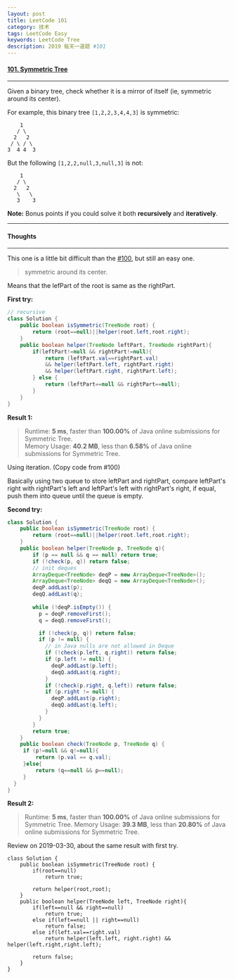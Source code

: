 ```yaml
---
layout: post
title: LeetCode 101
category: 技术
tags: LeetCode Easy
keywords: LeetCode Tree
description: 2019 每天一道题 #101
---
```


#### [101. Symmetric Tree](https://leetcode.com/problems/symmetric-tree/)
---
Given a binary tree, check whether it is a mirror of itself (ie, symmetric around its center).

For example, this binary tree `[1,2,2,3,4,4,3]` is symmetric:
```
    1
   / \
  2   2
 / \ / \
3  4 4  3
```
But the following `[1,2,2,null,3,null,3]` is not:
```
    1
   / \
  2   2
   \   \
   3    3
```
**Note:**
Bonus points if you could solve it both **recursively** and **iteratively**.

---
#### Thoughts
---
This one is a little bit difficult than the [#100](https://leetcode.com/problems/convert-sorted-array-to-binary-search-tree/), but still an easy one.

> symmetric around its center.

Means that the lefPart of the root is same as the rightPart.

**First try:**
```Java
// recursive
class Solution {
    public boolean isSymmetric(TreeNode root) {
        return (root==null)||helper(root.left,root.right);
    }
    public boolean helper(TreeNode leftPart, TreeNode rightPart){
        if(leftPart!=null && rightPart!=null){
            return (leftPart.val==rightPart.val) 
            && helper(leftPart.left, rightPart.right) 
            && helper(leftPart.right, rightPart.left);
        } else {
            return (leftPart==null && rightPart==null);   
        }
    }
}
```

**Result 1:**
> Runtime: **5 ms**, faster than **100.00%** of Java online submissions for Symmetric Tree.  
> Memory Usage: **40.2 MB**, less than **6.58%** of Java online submissions for Symmetric Tree.

Using iteration. (Copy code from #100) 

Basically using two queue to store leftPart and rightPart, compare leftPart's right with rightPart's left and leftPart's left with rightPart's right, if equal, push them into queue until the queue is empty.

**Second try:**
```Java
class Solution {
    public boolean isSymmetric(TreeNode root) {
        return (root==null)||helper(root.left,root.right);
    }
    public boolean helper(TreeNode p, TreeNode q){
        if (p == null && q == null) return true;
        if (!check(p, q)) return false;
        // init deques
        ArrayDeque<TreeNode> deqP = new ArrayDeque<TreeNode>();
        ArrayDeque<TreeNode> deqQ = new ArrayDeque<TreeNode>();
        deqP.addLast(p);
        deqQ.addLast(q);
        
        while (!deqP.isEmpty()) {
          p = deqP.removeFirst();
          q = deqQ.removeFirst();

          if (!check(p, q)) return false;
          if (p != null) {
            // in Java nulls are not allowed in Deque
            if (!check(p.left, q.right)) return false;
            if (p.left != null) {
              deqP.addLast(p.left);
              deqQ.addLast(q.right);
            }
            if (!check(p.right, q.left)) return false;
            if (p.right != null) {
              deqP.addLast(p.right);
              deqQ.addLast(q.left);
            }
          }
        }
        return true;
    }
    public boolean check(TreeNode p, TreeNode q) {
     if (p!=null && q!=null){
         return (p.val == q.val);
     }else{
         return (q==null && p==null);
     }
  }
}
```
**Result 2:**
> Runtime: **5 ms**, faster than **100.00%** of Java online submissions for Symmetric Tree.
> Memory Usage: **39.3 MB**, less than **20.80%** of Java online submissions for Symmetric Tree.


Review on 2019-03-30, about the same result with first try.
```
class Solution {
    public boolean isSymmetric(TreeNode root) {
        if(root==null)
            return true;
        
        return helper(root,root);
    }
    public boolean helper(TreeNode left, TreeNode right){
        if(left==null && right==null)
            return true;
        else if(left==null || right==null)
            return false;
        else if(left.val==right.val)
            return helper(left.left, right.right) && helper(left.right,right.left);
        
        return false;
    }
}
```
